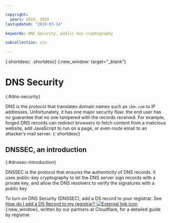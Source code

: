 ```yaml
---

copyright:
  years: 2018, 2019
lastupdated: "2019-03-14"

keywords: DNS Security, public-key cryptography

subcollection: cis

---
```


{:shortdesc: .shortdesc}
{:new_window: target="_blank"}

# DNS Security
{:#dns-security}

DNS is the protocol that translates domain names such as `ibm.com` to IP addresses. Unfortunately, it has one major security flaw: the end user has no guarantee that no one tampered with the records received. For example, forged DNS records can redirect browsers to fetch content from a malicious website, add JavaScript to run on a page, or even route email to an attacker’s mail server.
{: shortdesc}

## DNSSEC, an introduction
{:#dnssec-introduction}

DNSSEC is the protocol that ensures the authenticity of DNS records. It uses public-key cryptography to let the DNS server sign records with a private key, and allow the DNS resolvers to verify the signatures with a public key

To turn on DNS Security (DNSSEC), add a DS record to your registrar. See [How do I add a DS Record to my registrar? ![External link icon](../../icons/launch-glyph.svg "External link icon")](https://support.cloudflare.com/hc/en-us/articles/209114378-How-do-I-add-a-DS-Record-to-my-registrar-){:new_window}, written by our partners at Cloudflare, for a detailed guide by registrar.
